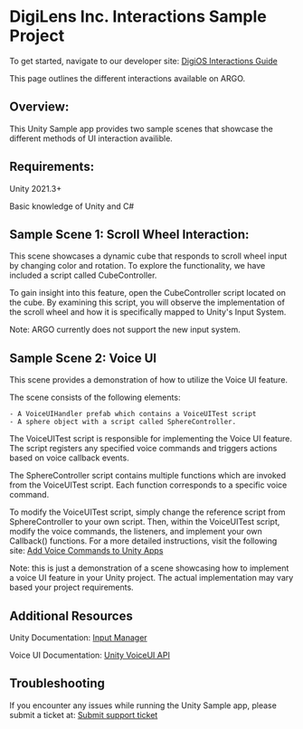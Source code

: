 # DigiLens Inc. Interactions Sample Project

To get started, navigate to our developer site: [DigiOS Interactions Guide](https://developer.digilens.com/hc/en-us/articles/32357557307931-DigiOS-Interactions-Guide)

This page outlines the different interactions available on ARGO.

## Overview: 

This Unity Sample app provides two sample scenes that showcase the different methods of UI interaction
availible. 

## Requirements:

Unity 2021.3+

Basic knowledge of Unity and C#

## Sample Scene 1: Scroll Wheel Interaction:

This scene showcases a dynamic cube that responds to scroll wheel input by changing color and rotation.
To explore the functionality, we have included a script called CubeController.

To gain insight into this feature, open the CubeController script located on the cube.
By examining this script, you will observe the implementation of the scroll wheel and how it is specifically
mapped to Unity's Input System.


Note: ARGO currently does not support the new input system.

## Sample Scene 2: Voice UI

This scene provides a demonstration of how to utilize the Voice UI feature.

The scene consists of the following elements:

    - A VoiceUIHandler prefab which contains a VoiceUITest script
    - A sphere object with a script called SphereController.

The VoiceUITest script is responsible for implementing the Voice UI feature. The script registers any specified voice commands and triggers
actions based on voice callback events. 

The SphereController script contains multiple functions which are invoked from the VoiceUITest script. Each function corresponds to a specific
voice command.

To modify the VoiceUITest script, simply change the reference script from SphereController to your own script.
Then, within the VoiceUITest script, modify the voice commands, the listeners, and implement your own Callback() functions. 
For a more detailed instructions, visit the following site: [Add Voice Commands to Unity Apps](https://developer.digilens.com/hc/en-us/articles/24214954568091-Add-Voice-Commands-to-Unity-Apps)

Note: this is just a demonstration of a scene showcasing how to implement a voice UI feature in your Unity project. The actual implementation
may vary based your project requirements.

## Additional Resources

Unity Documentation: [Input Manager](https://docs.unity3d.com/Manual/class-InputManager.html)

Voice UI Documentation: [Unity VoiceUI API](https://developer.digilens.com/hc/en-us/articles/34511958462875-Unity-VoiceUI-API)

## Troubleshooting

If you encounter any issues while running the Unity Sample app, please submit a ticket at:
[Submit support ticket](https://developer.digilens.com/hc/en-us/requests/new)
